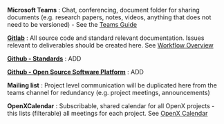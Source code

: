 **Microsoft Teams**
: Chat, conferencing, document folder for sharing documents (e.g. research papers, notes, videos, anything that does not need to be versioned) - See the [Teams Guide](/docs/general_guidelines/Microsoft-Teams-and-Sharepoint)

[**Gitlab**](https://code.asam.net) 
: All source code and standard relevant documentation. Issues relevant to deliverables should be created here. See [Workflow Overview](#Workflow)

[**Github - Standards**](https://github.com/asam-ev)
: ADD

[**Github - Open Source Software Platform**](https://github.com/asam-ev)
: ADD

**Mailing list**
: Project level communication will be duplicated here from the teams channel for redundancy (e.g. project meetings, announcements)

**OpenXCalendar**
: Subscribable, shared calendar for all OpenX projects - this lists (filterable) all meetings for each project. See [OpenX Calendar](/docs/general_guidelines/Shared-OpenX-Calendar)